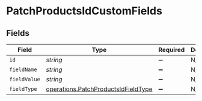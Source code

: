 # PatchProductsIdCustomFields


## Fields

| Field                                                                                      | Type                                                                                       | Required                                                                                   | Description                                                                                |
| ------------------------------------------------------------------------------------------ | ------------------------------------------------------------------------------------------ | ------------------------------------------------------------------------------------------ | ------------------------------------------------------------------------------------------ |
| `id`                                                                                       | *string*                                                                                   | :heavy_minus_sign:                                                                         | N/A                                                                                        |
| `fieldName`                                                                                | *string*                                                                                   | :heavy_minus_sign:                                                                         | N/A                                                                                        |
| `fieldValue`                                                                               | *string*                                                                                   | :heavy_minus_sign:                                                                         | N/A                                                                                        |
| `fieldType`                                                                                | [operations.PatchProductsIdFieldType](../../models/operations/patchproductsidfieldtype.md) | :heavy_minus_sign:                                                                         | N/A                                                                                        |